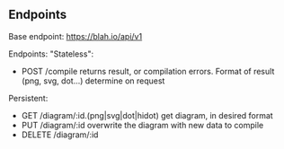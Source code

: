 Endpoints
---------
Base endpoint: https://blah.io/api/v1

Endpoints:
"Stateless":
* POST /compile  returns result, or compilation errors. Format of result (png, svg, dot...) determine on request

Persistent:
* GET /diagram/:id.(png|svg|dot|hidot)  get diagram, in desired format
* PUT /diagram/:id  overwrite the diagram with new data to compile
* DELETE /diagram/:id
